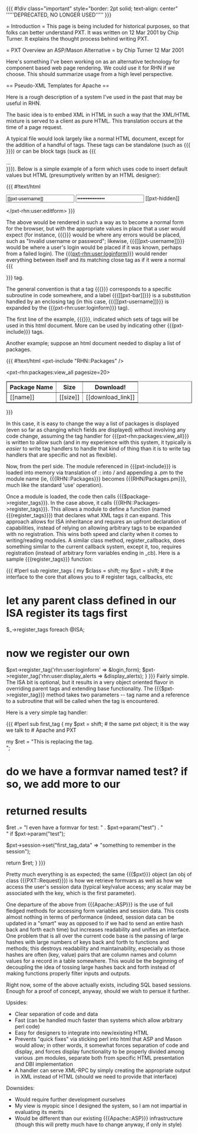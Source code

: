 {{{
#!div class="important" style="border: 2pt solid; text-align: center" 
'''''DEPRECATED, NO LONGER USED''''' 
}}}

= Introduction =
This page is being included for historical purposes, so that folks can
better understand PXT. It was written on 12 Mar 2001 by Chip Turner.
It explains the thought process behind writing PXT.

= PXT Overview an ASP/Mason Alternative =
by Chip Turner
12 Mar 2001

Here's something I've been working on as an alternative technology for
component based web page rendering.  We could use it for RHN if we
choose.  This should summarize usage from a high level perspective.

== Pseudo-XML Templates for Apache ==

Here is a rough description of a system I've used in the past that may
be useful in RHN.

The basic idea is to embed XML in HTML in such a way that the XML/HTML
mixture is served to a client as pure HTML.  This translation occurs
at the time of a page request.

A typical file would look largely like a normal HTML document, except
for the addition of a handful of tags.  These tags can be standalone
(such as {{{<IMG />}}}) or can be block tags (suck as {{{<DIV> ... </DIV>}}}).
Below is a simple example of a form which uses code to insert default
values but HTML (presumptively written by an HTML designer):

{{{
#!text/html
<pxt-include App="RHN::User::EditTags" />

<pxt-errors>
<pxt-rhn:user:loginform action="/network/main.html">

<input type=text name="username" value=[[pxt-username]]>
<input type=password name="password" value=[[pxt-password]]>
[[pxt-hidden]]

</pxt-rhn:user:editform>
}}}

The above would be rendered in such a way as to become a normal form
for the browser, but with the appropriate values in place that a user
would expect (for instance, {{{<pxt-errors>}}} would be where any errors
would be placed, such as "Invalid username or password"; likewise,
{{{[[pxt-username]]}}} would be where a user's login would be placed if it
was known, perhaps from a failed login).  The {{{<pxt-rhn:user:loginform>}}}
would render everything between itself and its matching close tag as
if it were a normal {{{<FORM>}}} tag.

The general convention is that a tag {{{<pxt-foo>}}} corresponds to a
specific subroutine in code somewhere, and a label {{{[[pxt-bar]]}}} is a
substitution handled by an enclosing tag (in this case,
{{{[[pxt-username]]}}} is expanded by the {{{pxt-rhn:user:loginform}}} tag).

The first line of the example, {{{<pxt-include>}}}, indicated which sets of
tags will be used in this html document.  More can be used by
indicating other {{{pxt-include}}} tags.

Another example; suppose an html document needed to display a list of
packages.

{{{
#!text/html
<pxt-include "RHN::Packages" />

<TABLE BORDER=1>
<TR><TH>Package Name</TH><TH>Size</TH><TH>Download!</TH></TR>

<pxt-rhn:packages:view_all pagesize=20>
<TR><TD>[[name]]</TD><TD>[[size]]</TD><TD>[[download_link]]</TD></TR>
</pxt-rhn:packages:view_all>

</TABLE>
}}}

In this case, it is easy to change the way a list of packages is
displayed (even so far as changing which fields are displayed) without
involving any code change, assuming the tag handler for
{{{pxt-rhn:packages:view_all}}} is written to allow such (and in my
experience with this system, it typically is _easier_ to write tag
handlers to handle that kind of thing than it is to write tag handlers
that are specific and not as flexible).

Now, from the perl side.  The module referenced in {{{pxt-include}}} is
loaded into memory via translation of :: into / and appending a .pm to
the module name (ie, {{{RHN::Packages}}} becomes {{{RHN/Packages.pm}}}, much
like
the standard 'use' operation).

Once a module is loaded, the code then calls {{{$package->register_tags}}}.
In the case above, it calls {{{RHN::Packages->register_tags}}}.  This allows
a module to define a function (named {{{register_tags}}}) that declares what
XML tags it can expand.  This approach allows for ISA inheritance and
requires an upfront declaration of capabilities, instead of relying on
allowing arbitrary tags to be expanded with no registration.  This
wins both speed and clarity when it comes to writing/reading modules.
A similar class method, register_callbacks, does something similar to
the current callback system, except it, too, requires registration
(instead of arbitrary form variables ending in _cb).  Here is a sample
{{{register_tags}}} function:

{{{
#!perl
sub register_tags {
  my $class = shift;
  my $pxt = shift;     # the interface to the core that allows you to
                       # register tags, callbacks, etc

  # let any parent class defined in our ISA register its tags first
  $_->register_tags foreach @ISA;

  # now we register our own
  $pxt->register_tag('rhn:user:loginform' => \&login_form);
  $pxt->register_tag('rhn:user:display_alerts => \&display_alerts);
}
}}}
Fairly simple.  The ISA bit is optional, but it results in a very
object oriented flavor in overriding parent tags and extending base
functionality.  The {{{$pxt->register_tag}}} method takes two parameters --
tag name and a reference to a subroutine that will be called when the
tag is encountered.  

Here is a very simple tag handler:

{{{
#!perl
sub first_tag {
  my $pxt = shift;   # the same pxt object; it is the way we talk to 
                     # Apache and PXT

  my $ret = "This is replacing the tag.<br>";

  # do we have a formvar named test?  if so, we add more to our
  # returned results
  $ret .= "I even have a formvar for test: " . $pxt->param("test") . "<br>"
    if $pxt->param("test");

  $pxt->session->set("first_tag_data" => "something to remember in the
session");

  return $ret;
}
}}}

Pretty much everything is as expected; the same {{{$pxt}}} object (an obj of
class {{{PXT::Request}}}) is how we retrieve formvars as well as how we
access the user's session data (typical key/value access; any scalar
may be associated with the key, which is the first parameter).

One departure of the above from {{{Apache::ASP}}} is the use of full fledged
methods for accessing form variables and session data.  This costs
almost nothing in terms of performance (indeed, session data can be
updated in a "smart" way as opposed to if we had to send an entire
hash back and forth each time) but increases readability and unifies
an interface.  One problem that is all over the current code base is
the passing of large hashes with large numbers of keys back and forth
to functions and methods; this destroys readability and
maintainability, especially as those hashes are often (key, value)
pairs that are column names and column values for a record in a table
somewhere.  This would be the beginning of decoupling the idea of
tossing large hashes back and forth instead of making functions
properly filter inputs and outputs.

Right now, some of the above actually exists, including SQL based
sessions.  Enough for a proof of concept, anyway, should we wish to
persue it further.

Upsides:
 * Clear separation of code and data
 * Fast (can be handled much faster than systems which allow arbitrary
   perl code)
 * Easy for designers to integrate into new/existing HTML
 * Prevents "quick fixes" via sticking perl into html that ASP and 
   Mason would allow; in other words, it somewhat forces separation
   of code and display, and forces display functionality to be
   properly divided among various .pm modules, separate both from
   specific HTML presentation and DBI implementation
 * A handler can serve XML-RPC by simply creating the appropriate
   output in XML instead of HTML (should we need to provide that 
   interface)

Downsides:
 * Would require further development ourselves
 * My view is myopic since I designed the system, so I am not
   impartial in evaluating its merits
 * Would be different than our existing {{{Apache::ASP}}} infrastructure
   (though this will pretty much have to change anyway, if only in
   style)